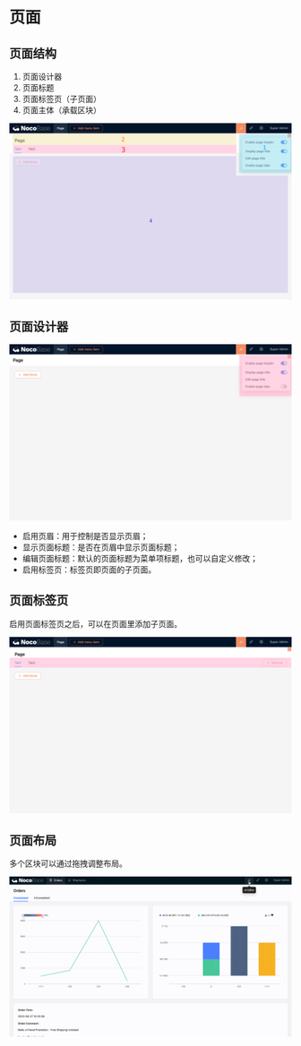 # 页面

## 页面结构

1. 页面设计器
2. 页面标题
3. 页面标签页（子页面）
4. 页面主体（承载区块）

![](./static/YPqEb1UEMoNzszxAHeDcNrsjnie.png)

## 页面设计器

![](./static/C3xvb09t4oGOlhxxI5jcy2B7ncc.png)

- 启用页眉：用于控制是否显示页眉；
- 显示页面标题：是否在页眉中显示页面标题；
- 编辑页面标题：默认的页面标题为菜单项标题，也可以自定义修改；
- 启用标签页：标签页即页面的子页面。

## 页面标签页

启用页面标签页之后，可以在页面里添加子页面。

![](./static/VpP2bTwhooaxrqxy5gYc4KJFnUc.png)

## 页面布局

多个区块可以通过拖拽调整布局。

![](./static/U0kXblh2Yo5S5hx91c2cYggrnYf.gif)
